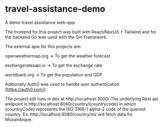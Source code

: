 # travel-assistance-demo

A demo travel assistance web-app

The frontend for this project was built with React/NextJS + Tailwind and for the backend Go was used with the Gin Framework.

The external apis for this projects are:

 openweathermap.org -> To get the weather forecast
 
 exchangeratesapi.io -> To get the exchange rate
 
 worldbank.org -> To get the population and GDP

Aditionally Auth0 was used to handle user authentication (https://auth0.com/).

The project still runs in dev at http://localhost:3000/
The underlying Rest api endpoint is http://localhost:8080/country/{countrycode} in which {countryCode} represents the
ISO 3166-1 alpha-2 code of the queried country. Ex: http://localhost:8080/country/mz will fetch data for Mozambique.
